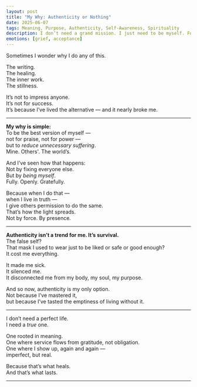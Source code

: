 ```yaml
---
layout: post
title: "My Why: Authenticity or Nothing"
date: 2025-06-07
tags: Meaning, Purpose, Authenticity, Self-Awareness, Spirituality
description: I don’t need a grand mission. I just need to be myself. Fully, honestly. Because the alternative is too costly — to me, and to the world.
emotions: [grief, acceptance]
---
```


Sometimes I wonder why I do any of this.

The writing.  
The healing.  
The inner work.  
The stillness.

It’s not to impress anyone.  
It’s not for success.  
It’s because I’ve lived the alternative — and it nearly broke me.

---

**My why is simple:**  
To be the best version of myself —  
not for praise, not for power —  
but to *reduce unnecessary suffering*.  
Mine. Others'. The world’s.

And I’ve seen how that happens:  
Not by fixing everyone else.  
But by *being myself*.  
Fully. Openly. Gratefully.

Because when I do that —  
when I live in truth —  
I give others permission to do the same.  
That’s how the light spreads.  
Not by force. By presence.

---

**Authenticity isn’t a trend for me. It’s survival.**  
The false self?  
That mask I used to wear just to be liked or safe or good enough?  
It cost me everything.

It made me sick.  
It silenced me.  
It disconnected me from my body, my soul, my purpose.

And so now, authenticity is my only option.  
Not because I’ve mastered it,  
but because I’ve tasted the emptiness of living without it.

---

I don’t need a perfect life.  
I need a *true* one.

One rooted in meaning.  
One where service flows from gratitude, not obligation.  
One where I show up, again and again —  
imperfect, but real.

Because that’s what heals.  
And that’s what lasts.

---

